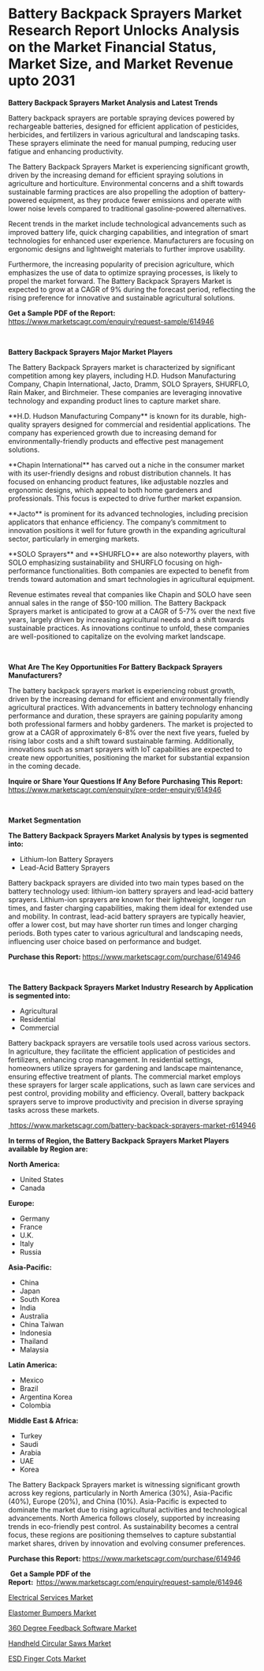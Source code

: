 <p><h1>Battery Backpack Sprayers Market Research Report Unlocks Analysis on the Market Financial Status, Market Size, and Market Revenue upto 2031</h1></p><p><strong>Battery Backpack Sprayers Market Analysis and Latest Trends</strong></p>
<p><p>Battery backpack sprayers are portable spraying devices powered by rechargeable batteries, designed for efficient application of pesticides, herbicides, and fertilizers in various agricultural and landscaping tasks. These sprayers eliminate the need for manual pumping, reducing user fatigue and enhancing productivity.</p><p>The Battery Backpack Sprayers Market is experiencing significant growth, driven by the increasing demand for efficient spraying solutions in agriculture and horticulture. Environmental concerns and a shift towards sustainable farming practices are also propelling the adoption of battery-powered equipment, as they produce fewer emissions and operate with lower noise levels compared to traditional gasoline-powered alternatives. </p><p>Recent trends in the market include technological advancements such as improved battery life, quick charging capabilities, and integration of smart technologies for enhanced user experience. Manufacturers are focusing on ergonomic designs and lightweight materials to further improve usability. </p><p>Furthermore, the increasing popularity of precision agriculture, which emphasizes the use of data to optimize spraying processes, is likely to propel the market forward. The Battery Backpack Sprayers Market is expected to grow at a CAGR of 9% during the forecast period, reflecting the rising preference for innovative and sustainable agricultural solutions.</p></p>
<p><strong>Get a Sample PDF of the Report:&nbsp;</strong> <a href="https://www.marketscagr.com/enquiry/request-sample/614946?utm_campaign=1339&utm_medium=2&utm_source=Github&utm_content=ia&utm_term=03102024&utm_id=battery-backpack-sprayers">https://www.marketscagr.com/enquiry/request-sample/614946</a></p>
<p>&nbsp;</p>
<p><strong>Battery Backpack Sprayers Major Market Players</strong></p>
<p><p>The Battery Backpack Sprayers market is characterized by significant competition among key players, including H.D. Hudson Manufacturing Company, Chapin International, Jacto, Dramm, SOLO Sprayers, SHURFLO, Rain Maker, and Birchmeier. These companies are leveraging innovative technology and expanding product lines to capture market share.</p><p>**H.D. Hudson Manufacturing Company** is known for its durable, high-quality sprayers designed for commercial and residential applications. The company has experienced growth due to increasing demand for environmentally-friendly products and effective pest management solutions.</p><p>**Chapin International** has carved out a niche in the consumer market with its user-friendly designs and robust distribution channels. It has focused on enhancing product features, like adjustable nozzles and ergonomic designs, which appeal to both home gardeners and professionals. This focus is expected to drive further market expansion.</p><p>**Jacto** is prominent for its advanced technologies, including precision applicators that enhance efficiency. The company’s commitment to innovation positions it well for future growth in the expanding agricultural sector, particularly in emerging markets.</p><p>**SOLO Sprayers** and **SHURFLO** are also noteworthy players, with SOLO emphasizing sustainability and SHURFLO focusing on high-performance functionalities. Both companies are expected to benefit from trends toward automation and smart technologies in agricultural equipment.</p><p>Revenue estimates reveal that companies like Chapin and SOLO have seen annual sales in the range of $50-100 million. The Battery Backpack Sprayers market is anticipated to grow at a CAGR of 5-7% over the next five years, largely driven by increasing agricultural needs and a shift towards sustainable practices. As innovations continue to unfold, these companies are well-positioned to capitalize on the evolving market landscape.</p></p>
<p>&nbsp;</p>
<p><strong>What Are The Key Opportunities For Battery Backpack Sprayers Manufacturers?</strong></p>
<p><p>The battery backpack sprayers market is experiencing robust growth, driven by the increasing demand for efficient and environmentally friendly agricultural practices. With advancements in battery technology enhancing performance and duration, these sprayers are gaining popularity among both professional farmers and hobby gardeners. The market is projected to grow at a CAGR of approximately 6-8% over the next five years, fueled by rising labor costs and a shift toward sustainable farming. Additionally, innovations such as smart sprayers with IoT capabilities are expected to create new opportunities, positioning the market for substantial expansion in the coming decade.</p></p>
<p><strong>Inquire or Share Your Questions If Any Before Purchasing This Report:</strong> <a href="https://www.marketscagr.com/enquiry/pre-order-enquiry/614946?utm_campaign=1339&utm_medium=2&utm_source=Github&utm_content=ia&utm_term=03102024&utm_id=battery-backpack-sprayers">https://www.marketscagr.com/enquiry/pre-order-enquiry/614946</a></p>
<p>&nbsp;</p>
<p><strong>Market Segmentation</strong></p>
<p><strong>The Battery Backpack Sprayers Market Analysis by types is segmented into:</strong></p>
<p><ul><li>Lithium-Ion Battery Sprayers</li><li>Lead-Acid Battery Sprayers</li></ul></p>
<p><p>Battery backpack sprayers are divided into two main types based on the battery technology used: lithium-ion battery sprayers and lead-acid battery sprayers. Lithium-ion sprayers are known for their lightweight, longer run times, and faster charging capabilities, making them ideal for extended use and mobility. In contrast, lead-acid battery sprayers are typically heavier, offer a lower cost, but may have shorter run times and longer charging periods. Both types cater to various agricultural and landscaping needs, influencing user choice based on performance and budget.</p></p>
<p><strong>Purchase this Report:&nbsp;</strong><a href="https://www.marketscagr.com/purchase/614946?utm_campaign=1339&utm_medium=2&utm_source=Github&utm_content=ia&utm_term=03102024&utm_id=battery-backpack-sprayers">https://www.marketscagr.com/purchase/614946</a></p>
<p>&nbsp;</p>
<p><strong>The Battery Backpack Sprayers Market Industry Research by Application is segmented into:</strong></p>
<p><ul><li>Agricultural</li><li>Residential</li><li>Commercial</li></ul></p>
<p><p>Battery backpack sprayers are versatile tools used across various sectors. In agriculture, they facilitate the efficient application of pesticides and fertilizers, enhancing crop management. In residential settings, homeowners utilize sprayers for gardening and landscape maintenance, ensuring effective treatment of plants. The commercial market employs these sprayers for larger scale applications, such as lawn care services and pest control, providing mobility and efficiency. Overall, battery backpack sprayers serve to improve productivity and precision in diverse spraying tasks across these markets.</p></p>
<p><a href="https://www.marketscagr.com/battery-backpack-sprayers-market-r614946?utm_campaign=1339&utm_medium=2&utm_source=Github&utm_content=ia&utm_term=03102024&utm_id=battery-backpack-sprayers">&nbsp;https://www.marketscagr.com/battery-backpack-sprayers-market-r614946</a></p>
<p><strong>In terms of Region, the Battery Backpack Sprayers Market Players available by Region are:</strong></p>
<p>
    <p> <strong> North America: </strong>
        <ul>
            <li>United States</li>
            <li>Canada</li>
        </ul>
        </p> 
    <p> <strong> Europe: </strong>
        <ul>
            <li>Germany</li>
            <li>France</li>
            <li>U.K.</li>
            <li>Italy</li>
            <li>Russia</li>
        </ul>
        </p> 
    <p> <strong> Asia-Pacific: </strong>
        <ul>
            <li>China</li>
            <li>Japan</li>
            <li>South Korea</li>
            <li>India</li>
            <li>Australia</li>
            <li>China Taiwan</li>
            <li>Indonesia</li>
            <li>Thailand</li>
            <li>Malaysia</li>
        </ul>
        </p> 
    <p> <strong> Latin America: </strong>
        <ul>
            <li>Mexico</li>
            <li>Brazil</li>
            <li>Argentina Korea</li>
            <li>Colombia</li>
        </ul>
        </p> 
    <p> <strong> Middle East & Africa: </strong>
        <ul>
            <li>Turkey</li>
            <li>Saudi</li>
            <li>Arabia</li>
            <li>UAE</li>
            <li>Korea</li>
        </ul>
    </p>
    </p>
<p><p>The Battery Backpack Sprayers market is witnessing significant growth across key regions, particularly in North America (30%), Asia-Pacific (40%), Europe (20%), and China (10%). Asia-Pacific is expected to dominate the market due to rising agricultural activities and technological advancements. North America follows closely, supported by increasing trends in eco-friendly pest control. As sustainability becomes a central focus, these regions are positioning themselves to capture substantial market shares, driven by innovation and evolving consumer preferences.</p></p>
<p><strong>Purchase this Report: </strong><a href="https://www.marketscagr.com/purchase/614946?utm_campaign=1339&utm_medium=2&utm_source=Github&utm_content=ia&utm_term=03102024&utm_id=battery-backpack-sprayers">https://www.marketscagr.com/purchase/614946</a></p>
<p>&nbsp;<strong>Get a Sample PDF of the Report:&nbsp;&nbsp;</strong><a href="https://www.marketscagr.com/enquiry/request-sample/614946?utm_campaign=1339&utm_medium=2&utm_source=Github&utm_content=ia&utm_term=03102024&utm_id=battery-backpack-sprayers">https://www.marketscagr.com/enquiry/request-sample/614946</a></p>
<p><strong></strong></p>
<p><p><a href="https://www.linkedin.com/pulse/how-electrical-services-market-evolved-key-trends-regional-riuxc?utm_campaign=1339&utm_medium=2&utm_source=Github&utm_content=ia&utm_term=03102024&utm_id=battery-backpack-sprayers">Electrical Services Market</a></p><p><a href="https://www.linkedin.com/pulse/elastomer-bumpers-market-share-analysis-growth-trends-forecasts-2zlyf?trackingId=lIN0%2FIicQuaUFzIII9U5ng%3D%3D&utm_campaign=1339&utm_medium=2&utm_source=Github&utm_content=ia&utm_term=03102024&utm_id=battery-backpack-sprayers">Elastomer Bumpers Market</a></p><p><a href="https://www.linkedin.com/pulse/global-360-degree-feedback-software-market-sector2024-2031-e9hqe?utm_campaign=1339&utm_medium=2&utm_source=Github&utm_content=ia&utm_term=03102024&utm_id=battery-backpack-sprayers">360 Degree Feedback Software Market</a></p><p><a href="https://www.linkedin.com/pulse/handheld-circular-saws-market-industry-trends-forecast-period-xkyvf?utm_campaign=1339&utm_medium=2&utm_source=Github&utm_content=ia&utm_term=03102024&utm_id=battery-backpack-sprayers">Handheld Circular Saws Market</a></p><p><a href="https://www.linkedin.com/pulse/mapping-esd-finger-cots-market-trends-challenges-breakthroughs-sq89e?utm_campaign=1339&utm_medium=2&utm_source=Github&utm_content=ia&utm_term=03102024&utm_id=battery-backpack-sprayers">ESD Finger Cots Market</a></p></p>